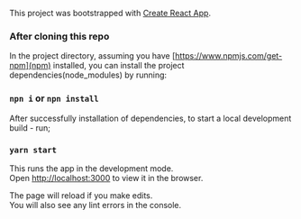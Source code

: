 This project was bootstrapped with [Create React App](https://github.com/facebook/create-react-app).

### After cloning this repo

In the project directory, assuming you have [https://www.npmjs.com/get-npm](npm) installed, you can install the project dependencies(node_modules) by running:

### `npn i` or `npn install`

After successfully installation of dependencies, to start a local development build - run; 

### `yarn start`

This runs the app in the development mode.<br>
Open [http://localhost:3000](http://localhost:3000) to view it in the browser.

The page will reload if you make edits.<br>
You will also see any lint errors in the console.
